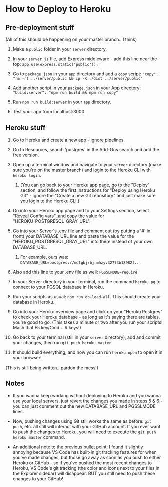 # How to Deploy to Heroku

## Pre-deployment stuff
(All of this should be happening on your master branch...I think)

1. Make a `public` folder in your `server` directory.

1. In your `server.js` file, add Express middleware - add this line near the top:
  `app.use(express.static('public'));`

1. Go to `package.json` in your `app` directory and add a `copy` script: 
  `"copy": "rm -rf ../server/public && cp -R ./dist ../server/public"`

1. Add another script in your `package.json` in your App directory:
  `"build:server": "npm run build && npm run copy"`

1. Run `npm run build:server` in your `app` directory.

1. Test your app from localhost:3000.

## Heroku stuff
1. Go to Heroku and create a new app - ignore pipelines.

1. Go to Resources, search 'postgres' in the Add-Ons search and add the free version.

1. Open up a terminal window and navigate to your `server` directory (make sure you're on the master branch) and login to the Heroku CLI with `heroku login`. 
    1. (You can go back to your Heroku app page, go to the "Deploy" section, and follow the first instructions for "Deploy using Heroku Git" - ignore the "Create a new Git repository" and just make sure you login to the Heroku CLI.)

1. Go into your Heroku app page and to your Settings section, select "Reveal Config vars", and copy the value for "HEROKU_POSTGRESQL_GRAY_URL".

1. Go into your Server's .env file and comment out (by putting a '#' in front) your DATABASE_URL line and paste the value for the "HEROKU_POSTGRESQL_GRAY_URL" into there instead of your own DATABASE_URL.
    1. For example, ours was: `DATABASE_URL=postgres://mdtgbjrbjrmhzy:32773b18982f...`

1. Also add this line to your .env file as well:
  `PGSSLMODE=require`

1. In your Server directory in your terminal, run the command `heroku pg` to connect to your PGSQL database in Heroku.

1. Run your scripts as usual: `npm run db-load-all`. This should create your database in Heroku.

1. Go into your Heroku overview page and click on your "Heroku Postgres" to check your Heroku database - as long as it's saying there are tables, you're good to go. (This takes a minute or two after you run your scripts! Mash that F5 key/Cmd + R keys!)

1. Go back to your terminal (still in your `server` directory), add and commit your changes, then run `git push heroku master`.

1. It should build everything, and now you can run `heroku open` to open it in your browser!

(This is still being written...pardon the mess!)

## Notes
* If you wanna keep working without deploying to Heroku and you wanna use your local servers, just revert the changes you made in steps 5 & 6 - you can just comment out the new DATABASE_URL and PGSSLMODE lines.

* Now, pushing changes using Git still works the same as before. `git push`, etc. all still will interact with your GitHub account. If you ever want to push the changes to Heroku, you will need to execute the `git push heroku master` command. 

* An additional note to the previous bullet point: I found it slightly annoying because VS Code has built-in git tracking features for when you've made changes, but those go away as soon as you push to either Heroku or GitHub - so if you've pushed the most recent changes to Heroku, VS Code's git tracking (the color and icons next to your files in the Explorer sidebar) will disappear. BUT you still need to push these changes to your GitHub!


<!-- 1. Once done, go back to Settings and look at your config vars for your PGSQL. -->
<!-- 1. Run `npm run copy` in your App directory. (OPTIONAL)
1. Run `npm run build` in your App directory. (OPTIONAL)
1. Go to your the Settings section of your Heroku App and add your .env variables into the key-value fields -->
